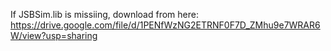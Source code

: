 If JSBSim.lib is missiing, download from here: https://drive.google.com/file/d/1PENfWzNG2ETRNF0F7D_ZMhu9e7WRAR6W/view?usp=sharing